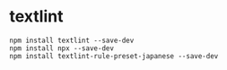# textlint

```
npm install textlint --save-dev
npm install npx --save-dev
npm install textlint-rule-preset-japanese --save-dev
```
